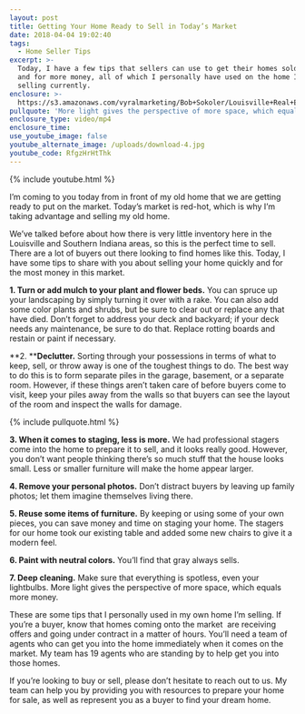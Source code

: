 ```yaml
---
layout: post
title: Getting Your Home Ready to Sell in Today’s Market
date: 2018-04-04 19:02:40
tags:
  - Home Seller Tips
excerpt: >-
  Today, I have a few tips that sellers can use to get their homes sold quickly
  and for more money, all of which I personally have used on the home I’m
  selling currently.
enclosure: >-
  https://s3.amazonaws.com/vyralmarketing/Bob+Sokoler/Louisville+Real+Estate-+Getting+Your+Home+Ready+to+Sell+in+Todays+Market.mp4
pullquote: 'More light gives the perspective of more space, which equals more money.'
enclosure_type: video/mp4
enclosure_time:
use_youtube_image: false
youtube_alternate_image: /uploads/download-4.jpg
youtube_code: RfgzHrHtThk
---
```


{% include youtube.html %}

I’m coming to you today from in front of my old home that we are getting ready to put on the market. Today’s market is red-hot, which is why I’m taking advantage and selling my old home.

We’ve talked before about how there is very little inventory here in the Louisville and Southern Indiana areas, so this is the perfect time to sell. There are a lot of buyers out there looking to find homes like this. Today, I have some tips to share with you about selling your home quickly and for the most money in this market.

**1. Turn or add mulch to your plant and flower beds.** You can spruce up your landscaping by simply turning it over with a rake. You can also add some color plants and shrubs, but be sure to clear out or replace any that have died. Don’t forget to address your deck and backyard; if your deck needs any maintenance, be sure to do that. Replace rotting boards and restain or paint if necessary.

**2.&nbsp;****Declutter.** Sorting through your possessions in terms of what to keep, sell, or throw away is one of the toughest things to do. The best way to do this is to form separate piles in the garage, basement, or a separate room. However, if these things aren’t taken care of before buyers come to visit, keep your piles away from the walls so that buyers can see the layout of the room and inspect the walls for damage.

{% include pullquote.html %}

**3. When it comes to staging, less is more.** We had professional stagers come into the home to prepare it to sell, and it looks really good. However, you don’t want people thinking there’s so much stuff that the house looks small. Less or smaller furniture will make the home appear larger.

**4. Remove your personal photos.** Don’t distract buyers by leaving up family photos; let them imagine themselves living there.

**5. Reuse some items of furniture.** By keeping or using some of your own pieces, you can save money and time on staging your home. The stagers for our home took our existing table and added some new chairs to give it a modern feel.

**6. Paint with neutral colors.** You’ll find that gray always sells.

**7. Deep cleaning.** Make sure that everything is spotless, even your lightbulbs. More light gives the perspective of more space, which equals more money.

These are some tips that I personally used in my own home I’m selling. If you’re a buyer, know that homes coming onto the market &nbsp;are receiving offers and going under contract in a matter of hours. You’ll need a team of agents who can get you into the home immediately when it comes on the market. My team has 19 agents who are standing by to help get you into those homes.

If you’re looking to buy or sell, please don’t hesitate to reach out to us. My team can help you by providing you with resources to prepare your home for sale, as well as represent you as a buyer to find your dream home.